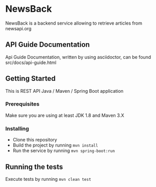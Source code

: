 # NewsBack

NewsBack is a backend service allowing to retrieve articles from newsapi.org 

## API Guide Documentation

Api Guide Documentation, written by using asciidoctor, can be found src/docs/api-guide.html

## Getting Started

This is REST API Java / Maven / Spring Boot application

### Prerequisites

Make sure you are using at least JDK 1.8 and Maven 3.X

### Installing

- Clone this repository
- Build the project by running `mvn install`
- Run the service by running `mvn spring-boot:run`

## Running the tests

Execute tests by running `mvn clean test`
